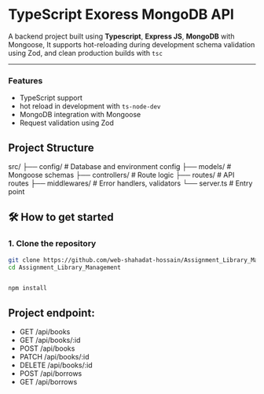 # TypeScript Exoress MongoDB API

A backend project built using **Typescript**, **Express JS**, **MongoDB** with Mongoose, It supports hot-reloading during development schema validation using Zod, and clean production builds with `tsc`

---

### Features

- TypeScript support
- hot reload in development with `ts-node-dev`
- MongoDB integration with Mongoose
- Request validation using Zod

## Project Structure

src/
├── config/ # Database and environment config
├── models/ # Mongoose schemas
├── controllers/ # Route logic
├── routes/ # API routes
├── middlewares/ # Error handlers, validators
└── server.ts # Entry point

## 🛠️ How to get started

### 1. Clone the repository

```bash
git clone https://github.com/web-shahadat-hossain/Assignment_Library_Management
cd Assignment_Library_Management


npm install
```

## Project endpoint:

- GET /api/books
- GET /api/books/:id
- POST /api/books
- PATCH /api/books/:id
- DELETE /api/books/:id
- POST /api/borrows
- GET /api/borrows

